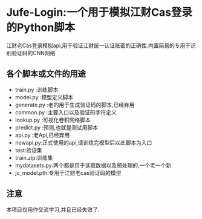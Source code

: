 # Jufe-Login:一个用于模拟江财Cas登录的Python脚本
江财老Cas登录模拟api,用于验证江财统一认证账密的正确性.内置简易的专用于识别验证码的CNN网络

## 各个脚本或文件的用途
- train.py :训练脚本
- model.py :模型定义脚本
- generate.py :老的用于生成验证码的脚本,已经弃用
- common.py :主要入口以及验证码字符定义
- lookup.py :可视化卷积网络脚本
- predict.py :预测,也就是测试用脚本
- api.py :老Api,已经弃用
- newapi.py:正式使用的api,请训练完模型后以此脚本为入口
- test:验证集
- train.zip:训练集
- mydatasets.py:两个都是用于读取数据以及预处理的,一个老一个新
- jc_model.pth:专用于江财老cas验证码的模型

## 注意
本项目仅用作交流学习,并且已经失效了.
